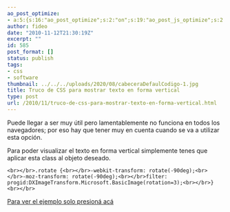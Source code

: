 ```yaml
---
ao_post_optimize:
- a:5:{s:16:"ao_post_optimize";s:2:"on";s:19:"ao_post_js_optimize";s:2:"on";s:20:"ao_post_css_optimize";s:2:"on";s:12:"ao_post_ccss";s:2:"on";s:16:"ao_post_lazyload";s:2:"on";}
author: fideo
date: "2010-11-12T21:30:19Z"
excerpt: ""
id: 585
post_format: []
status: publish
tags:
- css
- software
thumbnail: ../../../uploads/2020/08/cabeceraDefaulCodigo-1.jpg
title: Truco de CSS para mostrar texto en forma vertical
type: post
url: /2010/11/truco-de-css-para-mostrar-texto-en-forma-vertical.html
---
```

Puede llegar a ser muy útil pero lamentablemente no funciona en todos los navegadores; por eso hay que tener muy en cuenta cuando se va a utilizar esta opción.

Para poder visualizar el texto en forma vertical simplemente tenes que aplicar esta class al objeto deseado.

`<br></br>.rotate {<br></br>-webkit-transform: rotate(-90deg);<br></br>-moz-transform: rotate(-90deg);<br></br>filter: progid:DXImageTransform.Microsoft.BasicImage(rotation=3);<br></br>}<br></br>`

[Para ver el ejemplo solo presioná acá](http://www.fideox.com.ar/wp-content/uploads/2010/11/textovertical.html)

